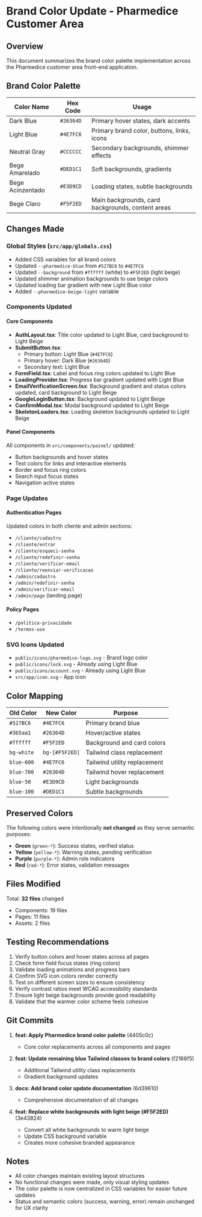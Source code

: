 # Brand Color Update - Pharmedice Customer Area

## Overview
This document summarizes the brand color palette implementation across the Pharmedice customer area front-end application.

## Brand Color Palette

| Color Name | Hex Code | Usage |
|------------|----------|-------|
| Dark Blue | `#26364D` | Primary hover states, dark accents |
| Light Blue | `#4E7FC6` | Primary brand color, buttons, links, icons |
| Neutral Gray | `#CCCCCC` | Secondary backgrounds, shimmer effects |
| Bege Amarelado | `#DED1C1` | Soft backgrounds, gradients |
| Bege Acinzentado | `#E3D9CD` | Loading states, subtle backgrounds |
| Bege Claro | `#F5F2ED` | Main backgrounds, card backgrounds, content areas |

## Changes Made

### Global Styles (`src/app/globals.css`)
- Added CSS variables for all brand colors
- Updated `--pharmedice-blue` from `#527BC6` to `#4E7FC6`
- Updated `--background` from `#ffffff` (white) to `#F5F2ED` (light beige)
- Updated shimmer animation backgrounds to use beige colors
- Updated loading bar gradient with new Light Blue color
- Added `--pharmedice-beige-light` variable

### Components Updated

#### Core Components
- **AuthLayout.tsx**: Title color updated to Light Blue, card background to Light Beige
- **SubmitButton.tsx**: 
  - Primary button: Light Blue (`#4E7FC6`)
  - Primary hover: Dark Blue (`#26364D`)
  - Secondary text: Light Blue
- **FormField.tsx**: Label and focus ring colors updated to Light Blue
- **LoadingProvider.tsx**: Progress bar gradient updated with Light Blue
- **EmailVerificationScreen.tsx**: Background gradient and status colors updated, card background to Light Beige
- **GoogleLoginButton.tsx**: Background updated to Light Beige
- **ConfirmModal.tsx**: Modal background updated to Light Beige
- **SkeletonLoaders.tsx**: Loading skeleton backgrounds updated to Light Beige

#### Panel Components
All components in `src/components/painel/` updated:
- Button backgrounds and hover states
- Text colors for links and interactive elements
- Border and focus ring colors
- Search input focus states
- Navigation active states

### Page Updates

#### Authentication Pages
Updated colors in both cliente and admin sections:
- `/cliente/cadastro`
- `/cliente/entrar`
- `/cliente/esqueci-senha`
- `/cliente/redefinir-senha`
- `/cliente/verificar-email`
- `/cliente/reenviar-verificacao`
- `/admin/cadastro`
- `/admin/redefinir-senha`
- `/admin/verificar-email`
- `/admin/page` (landing page)

#### Policy Pages
- `/politica-privacidade`
- `/termos-uso`

### SVG Icons Updated
- `public/icons/pharmedice-logo.svg` - Brand logo color
- `public/icons/lock.svg` - Already using Light Blue
- `public/icons/account.svg` - Already using Light Blue
- `src/app/icon.svg` - App icon

## Color Mapping

| Old Color | New Color | Purpose |
|-----------|-----------|---------|
| `#527BC6` | `#4E7FC6` | Primary brand blue |
| `#3b5aa1` | `#26364D` | Hover/active states |
| `#ffffff` | `#F5F2ED` | Background and card colors |
| `bg-white` | `bg-[#F5F2ED]` | Tailwind class replacement |
| `blue-600` | `#4E7FC6` | Tailwind utility replacement |
| `blue-700` | `#26364D` | Tailwind hover replacement |
| `blue-50` | `#E3D9CD` | Light backgrounds |
| `blue-100` | `#DED1C1` | Subtle backgrounds |

## Preserved Colors

The following colors were intentionally **not changed** as they serve semantic purposes:

- **Green** (`green-*`): Success states, verified status
- **Yellow** (`yellow-*`): Warning states, pending verification
- **Purple** (`purple-*`): Admin role indicators
- **Red** (`red-*`): Error states, validation messages

## Files Modified

Total: **32 files** changed
- Components: 19 files
- Pages: 11 files
- Assets: 2 files

## Testing Recommendations

1. Verify button colors and hover states across all pages
2. Check form field focus states (ring colors)
3. Validate loading animations and progress bars
4. Confirm SVG icon colors render correctly
5. Test on different screen sizes to ensure consistency
6. Verify contrast ratios meet WCAG accessibility standards
7. Ensure light beige backgrounds provide good readability
8. Validate that the warmer color scheme feels cohesive

## Git Commits

1. **feat: Apply Pharmedice brand color palette** (4405c0c)
   - Core color replacements across all components and pages

2. **feat: Update remaining blue Tailwind classes to brand colors** (f2166f5)
   - Additional Tailwind utility class replacements
   - Gradient background updates

3. **docs: Add brand color update documentation** (6d39610)
   - Comprehensive documentation of all changes

4. **feat: Replace white backgrounds with light beige (#F5F2ED)** (3e43824)
   - Convert all white backgrounds to warm light beige
   - Update CSS background variable
   - Creates more cohesive branded appearance

## Notes

- All color changes maintain existing layout structures
- No functional changes were made, only visual styling updates
- The color palette is now centralized in CSS variables for easier future updates
- Status and semantic colors (success, warning, error) remain unchanged for UX clarity
